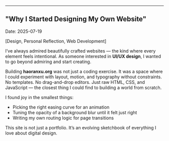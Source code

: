 ﻿---
"Why I Started Designing My Own Website"
---
Date: 2025-07-19

[Design, Personal Reflection, Web Development]

I’ve always admired beautifully crafted websites — the kind where every element feels intentional. As someone interested in **UI/UX design**, I wanted to go beyond admiring and start creating.

Building **haoranxu.org** was not just a coding exercise. It was a space where I could experiment with layout, motion, and typography without constraints. No templates. No drag-and-drop editors. Just raw HTML, CSS, and JavaScript — the closest thing I could find to building a world from scratch.

I found joy in the smallest things:
- Picking the right easing curve for an animation
- Tuning the opacity of a background blur until it felt just right
- Writing my own routing logic for page transitions

This site is not just a portfolio. It’s an evolving sketchbook of everything I love about digital design.